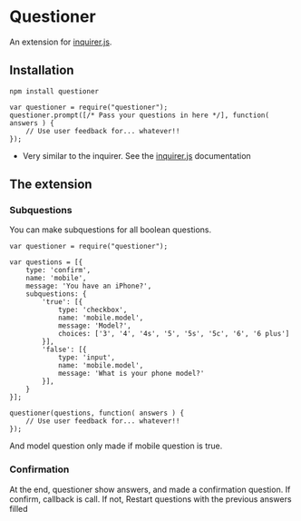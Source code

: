 # Questioner

An extension for [inquirer.js](https://github.com/SBoudrias/Inquirer.js).

## Installation

```
npm install questioner
```

```
var questioner = require("questioner");
questioner.prompt([/* Pass your questions in here */], function( answers ) {
    // Use user feedback for... whatever!!
});
```
* Very similar to the inquirer. See the [inquirer.js](https://github.com/SBoudrias/Inquirer.js) documentation


## The extension

### Subquestions

You can make subquestions for all boolean questions.

```
var questioner = require("questioner");

var questions = [{
    type: 'confirm',
    name: 'mobile',
    message: 'You have an iPhone?',
    subquestions: {
        'true': [{
            type: 'checkbox',
            name: 'mobile.model',
            message: 'Model?',
            choices: ['3', '4', '4s', '5', '5s', '5c', '6', '6 plus']
        }],
        'false': [{
            type: 'input',
            name: 'mobile.model',
            message: 'What is your phone model?'
        }],        
    }    
}];

questioner(questions, function( answers ) {
    // Use user feedback for... whatever!!
});

```

And model question only made if mobile question is true.

### Confirmation

At the end, questioner show answers, and made a confirmation question. If confirm, callback is call. If not, Restart questions with the previous answers filled
